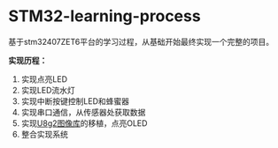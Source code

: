 # STM32-learning-process

基于stm32407ZET6平台的学习过程，从基础开始最终实现一个完整的项目。

**实现历程：**

1. 实现点亮LED
2. 实现LED流水灯
3. 实现中断按键控制LED和蜂蜜器
4. 实现串口通信，从传感器处获取数据
5. 实现[U8g2图像库](https://github.com/olikraus/u8g2.git)的移植，点亮OLED
6. 整合实现系统
